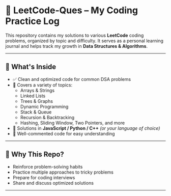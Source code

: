 # 📘 LeetCode-Ques – My Coding Practice Log

This repository contains my solutions to various **LeetCode** coding problems, organized by topic and difficulty. It serves as a personal learning journal and helps track my growth in **Data Structures & Algorithms**.

---

## 📌 What's Inside

- ✅ Clean and optimized code for common DSA problems
- 🚀 Covers a variety of topics:
  - Arrays & Strings
  - Linked Lists
  - Trees & Graphs
  - Dynamic Programming
  - Stack & Queue
  - Recursion & Backtracking
  - Hashing, Sliding Window, Two Pointers, and more
- 📂 Solutions in **JavaScript / Python / C++** *(or your language of choice)*
- 📄 Well-commented code for easy understanding

---

## 🧠 Why This Repo?

- Reinforce problem-solving habits
- Practice multiple approaches to tricky problems
- Prepare for coding interviews
- Share and discuss optimized solutions

---


